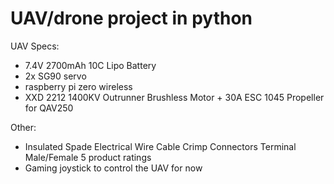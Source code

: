 # UAV/drone project in python

UAV Specs:
- 7.4V 2700mAh 10C Lipo Battery
- 2x SG90 servo
- raspberry pi zero wireless
- XXD 2212 1400KV Outrunner Brushless Motor + 30A ESC 1045 Propeller for QAV250

Other:
-  Insulated Spade Electrical Wire Cable Crimp Connectors Terminal Male/Female
5 product ratings 
- Gaming joystick to control the UAV for now
